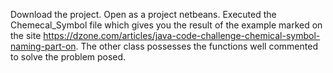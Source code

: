 Download the project. 
Open as a project netbeans. 
Executed the Chemecal_Symbol file which gives you the result of the example marked on the site https://dzone.com/articles/java-code-challenge-chemical-symbol-naming-part-on. 
The other class possesses the functions well commented to solve the problem posed.
